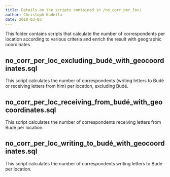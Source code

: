 ```yaml
---
title: Details on the scripts contained in /no_corr_per_loc/
author: Christoph Kudella
date: 2018-03-03
---
```

This folder contains scripts that calculate the number of correspondents per location according to various criteria and enrich the result with geographic coordinates.

## no_corr_per_loc_excluding_budé_with_geocoordinates.sql
This script calculates the number of correspondents (writing letters to Budé or receiving letters from him) per location, excluding Budé.

## no_corr_per_loc_receiving_from_budé_with_geocoordinates.sql
This script calculates the number of correspondents receiving letters from Budé per location.

## no_corr_per_loc_writing_to_budé_with_geocoordinates.sql
This script calculates the number of correspondents writing letters to Budé per location.
